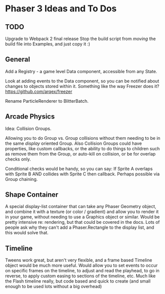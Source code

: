 # Phaser 3 Ideas and To Dos

TODO
----

Upgrade to Webpack 2 final release
Stop the build script from _moving_ the build file into Examples, and just copy it :)

General
-------

Add a Registry -  a game level Data component, accessible from any State.

Look at adding events to the Data component, so you can be notified about changes to objects stored within it. Something like the way Freezer does it? https://github.com/arqex/freezer

Rename ParticleRenderer to BlitterBatch.


Arcade Physics
--------------

Idea: Collision Groups.

Allowing you to do Group vs. Group collisions without them needing to be in the same _display_ oriented Group. Also Collision Groups could have properties, like custom callbacks, or the ability to do things to children such as remove them from the Group, or auto-kill on collision, or be for overlap checks only.

Conditional checks would be handy, so you can say: If Sprite A overlaps with Sprite B AND collides with Sprite C then callback. Perhaps possible via Group chaining.


Shape Container
---------------

A special display-list container that can take any Phaser Geometry object, and combine it with a texture (or color / gradient) and allow you to render it in your game, without needing to use a Graphics object or similar. Would be pretty intensive re: rendering, but that could be covered in the docs. Lots of people ask why they can't add a Phaser.Rectangle to the display list, and this would solve that.


Timeline
--------

Tweens work great, but aren't very flexible, and a frame based Timeline object would be much more useful. Would allow you to set events to occur on specific frames on the timeline, to adjust and read the playhead, to go in reverse, to apply custom easing to sections of the timeline, etc. Much like the Flash timeline really, but code based and quick to create (and small enough to be used lots without a big overhead)

